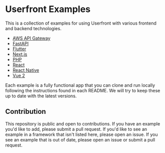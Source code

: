 # Userfront Examples

This is a collection of examples for using Userfront with various frontend and backend technologies. 

- [AWS API Gateway](https://github.com/userfront/examples/tree/main/aws-api-gateway)
- [FastAPI](https://github.com/userfront/examples/tree/main/fastapi)
- [Flutter](https://github.com/userfront/examples/tree/main/flutter)
- [Next.js](https://github.com/userfront/examples/tree/main/nextjs)
- [PHP](https://github.com/userfront/examples/tree/main/php)
- [React](https://github.com/userfront/examples/tree/main/react)
- [React Native](https://github.com/userfront/examples/tree/main/react-native)
- [Vue 2](https://github.com/userfront/examples/tree/main/vue2)

Each example is a fully functional app that you can clone and run locally following the instructions found in each README. We will try to keep these up to date with the latest versions.

## Contribution

This repository is public and open to contributions. If you have an example you'd like to add, please submit a pull request. If you'd like to see an example in a framework that isn't listed here, please open an issue. If you see an example that is out of date, please open an issue or submit a pull request.
